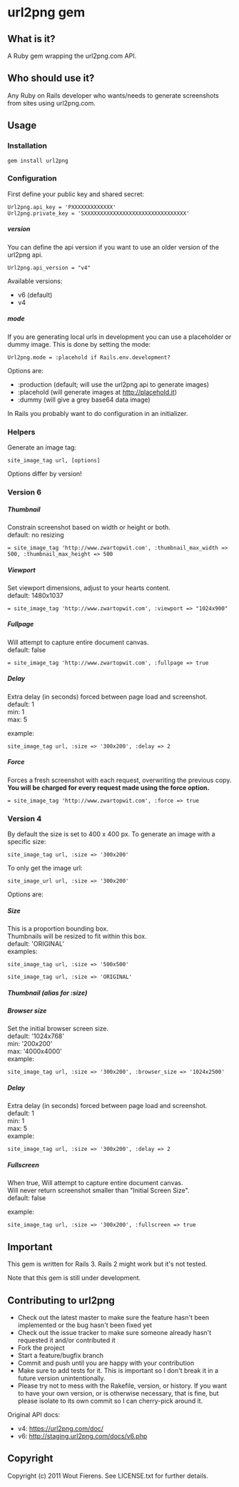 # url2png gem

## What is it?
A Ruby gem wrapping the url2png.com API.

## Who should use it?
Any Ruby on Rails developer who wants/needs to generate screenshots from sites using url2png.com.

## Usage

### Installation

    gem install url2png


### Configuration

First define your public key and shared secret:

    Url2png.api_key = 'PXXXXXXXXXXXXX'
    Url2png.private_key = 'SXXXXXXXXXXXXXXXXXXXXXXXXXXXXXXXX'

##### version
You can define the api version if you want to use an older version of the url2png api. 
	
	Url2png.api_version = "v4"

Available versions:

* v6 (default)
* v4


##### mode
If you are generating local urls in development you can use a placeholder or dummy image.
This is done by setting the mode:

    Url2png.mode = :placehold if Rails.env.development?

Options are:

* :production (default; will use the url2png api to generate images)
* :placehold (will generate images at http://placehold.it)
* :dummy (will give a grey base64 data image)

In Rails you probably want to do configuration in an initializer.


### Helpers

Generate an image tag:

    site_image_tag url, [options]


Options differ by version!


### Version 6

##### Thumbnail
Constrain screenshot based on width or height or both.<br>
default: no resizing
		
	= site_image_tag 'http://www.zwartopwit.com', :thumbnail_max_width => 500, :thumbnail_max_height => 500
	

##### Viewport
Set viewport dimensions, adjust to your hearts content.<br>
default: 1480x1037
	
	= site_image_tag 'http://www.zwartopwit.com', :viewport => "1024x900"


##### Fullpage
Will attempt to capture entire document canvas.<br>
default: false
	
	= site_image_tag 'http://www.zwartopwit.com', :fullpage => true
	

##### Delay
Extra delay (in seconds) forced between page load and screenshot.<br>
default: 1<br>
min: 1<br>
max: 5<br>

example:
		
	site_image_tag url, :size => '300x200', :delay => 2
	
	
##### Force
Forces a fresh screenshot with each request, overwriting the previous copy.<br>
**You will be charged for every request made using the force option.**
	
	= site_image_tag 'http://www.zwartopwit.com', :force => true

	
### Version 4

By default the size is set to 400 x 400 px.
To generate an image with a specific size:

    site_image_tag url, :size => '300x200'

To only get the image url:

    site_image_url url, :size => '300x200'

Options are:

##### Size
This is a proportion bounding box.<br>
Thumbnails will be resized to fit within this box.<br>
default: 'ORIGINAL'<br>
examples:

    site_image_tag url, :size => '500x500'

    site_image_tag url, :size => 'ORIGINAL'

##### Thumbnail (alias for :size)

##### Browser size
Set the initial browser screen size.<br>
default: '1024x768'<br>
min: '200x200'<br>
max: '4000x4000'<br>
example:
    
    site_image_tag url, :size => '300x200', :browser_size => '1024x2500'

##### Delay
Extra delay (in seconds) forced between page load and screenshot.<br>
default: 1<br>
min: 1<br>
max: 5<br>
example:

	site_image_tag url, :size => '300x200', :delay => 2

##### Fullscreen
When true, Will attempt to capture entire document canvas.<br>
Will never return screenshot smaller than "Initial Screen Size".<br>
default: false<br>

example:

    site_image_tag url, :size => '300x200', :fullscreen => true



## Important

This gem is written for Rails 3.
Rails 2 might work but it's not tested.

Note that this gem is still under development.


## Contributing to url2png
 
* Check out the latest master to make sure the feature hasn't been implemented or the bug hasn't been fixed yet
* Check out the issue tracker to make sure someone already hasn't requested it and/or contributed it
* Fork the project
* Start a feature/bugfix branch
* Commit and push until you are happy with your contribution
* Make sure to add tests for it. This is important so I don't break it in a future version unintentionally.
* Please try not to mess with the Rakefile, version, or history. If you want to have your own version, or is otherwise necessary, that is fine, but please isolate to its own commit so I can cherry-pick around it.

Original API docs: 

* v4: https://url2png.com/doc/
* v6: http://staging.url2png.com/docs/v6.php


## Copyright

Copyright (c) 2011 Wout Fierens. See LICENSE.txt for
further details.












